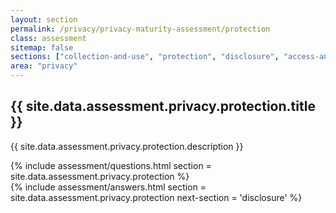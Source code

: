 ```yaml
---
layout: section
permalink: /privacy/privacy-maturity-assessment/protection
class: assessment
sitemap: false
sections: ["collection-and-use", "protection", "disclosure", "access-and-correction"]
area: "privacy"
---
```


<div class="card-body pb-0 pt-5 bg-blue-100 px-4 px-sm-5">
  <h2 class="card-title fw-semibold pb-2">{{ site.data.assessment.privacy.protection.title }}</h2>
  <p class="card-text pb-4">{{ site.data.assessment.privacy.protection.description }}</p>
  {% include assessment/questions.html section = site.data.assessment.privacy.protection %}
</div>
<div class="card-body pt-0 px-4 px-sm-5 pb-5">
  {% include assessment/answers.html section = site.data.assessment.privacy.protection next-section = 'disclosure' %}
</div>